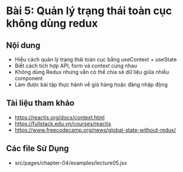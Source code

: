 # Bài 5: Quản lý trạng thái toàn cục không dùng redux

## Nội dung
- Hiểu cách quản lý trạng thái toàn cục bằng useContext + useState
- Biết cách tích hợp API, form và context cùng nhau
- Không dùng Redux nhưng vẫn có thể chia sẻ dữ liệu giữa nhiều component
- Làm được bài tập thực hành về giỏ hàng hoặc đăng nhập động

## Tài liệu tham khảo
- https://reactjs.org/docs/context.html
- https://fullstack.edu.vn/courses/reactjs
- https://www.freecodecamp.org/news/global-state-without-redux/

## Các file Sử Dụng
- src/pages/chapter-04/examples/lecture05.jsx